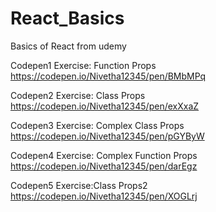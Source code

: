 # React_Basics
Basics of React from udemy

Codepen1 Exercise: Function Props
https://codepen.io/Nivetha12345/pen/BMbMPq

Codepen2 Exercise: Class Props 
https://codepen.io/Nivetha12345/pen/exXxaZ

Codepen3 Exercise: Complex Class Props
https://codepen.io/Nivetha12345/pen/pGYByW

Codepen4 Exercise: Complex Function Props
https://codepen.io/Nivetha12345/pen/darEgz

Codepen5 Exercise:Class Props2
https://codepen.io/Nivetha12345/pen/XOGLrj
